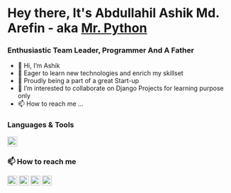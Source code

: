 # Hey there, It's Abdullahil Ashik Md. Arefin - aka [Mr. Python](https://www.youtube.com/channel/UCjAuq_1elOlk36NKWUZ92kw)

### Enthusiastic Team Leader, Programmer And A Father
- 👋 Hi, I’m Ashik
- 👀 Eager to learn new technologies and enrich my skillset
- 🌱 Proudly being a part of a great Start-up
- 💞️ I’m interested to collaborate on Django Projects for learning purpose only
- 📫 How to reach me ...

### Languages & Tools
<img width="22px" src="https://simpleicons.org/icons/adobephotoshop.svg"/>

### 📫 How to reach me
[<img src="https://cdn.jsdelivr.net/npm/simple-icons@v6/icons/instagram.svg" width="22px"/>](https://www.instagram.com/abdullahil_ashik/) 
[<img src="https://cdn.jsdelivr.net/npm/simple-icons@v6/icons/linkedin.svg" width="22px"/>](https://www.linkedin.com/in/abdullahil-ashik-arefin-225802165/) 
[<img src="https://cdn.jsdelivr.net/npm/simple-icons@v6/icons/facebook.svg" width="22px"/>](https://www.facebook.com/abdullah.ashik.arefin/) 
[<img src="https://cdn.jsdelivr.net/npm/simple-icons@v6/icons/github.svg" width="22px"/>](https://github.com/abdullahilashik/)


<!---
abdullahilashik/abdullahilashik is a ✨ special ✨ repository because its `README.md` (this file) appears on your GitHub profile.
You can click the Preview link to take a look at your changes.
https://simpleicons.org/
--->
